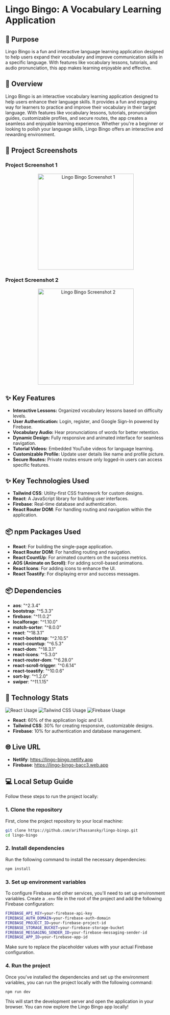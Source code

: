 # Lingo Bingo: A Vocabulary Learning Application

## 🎯 Purpose

Lingo Bingo is a fun and interactive language learning application designed to help users expand their vocabulary and improve communication skills in a specific language. With features like vocabulary lessons, tutorials, and audio pronunciation, this app makes learning enjoyable and effective.

## 📖 Overview

Lingo Bingo is an interactive vocabulary learning application designed to help users enhance their language skills. It provides a fun and engaging way for learners to practice and improve their vocabulary in their target language. With features like vocabulary lessons, tutorials, pronunciation guides, customizable profiles, and secure routes, the app creates a seamless and enjoyable learning experience. Whether you're a beginner or looking to polish your language skills, Lingo Bingo offers an interactive and rewarding environment.

## 📸 Project Screenshots

### Project Screenshot 1

<div align="center">
  <img height="300" src="https://i.ibb.co.com/Fq3sgGp/Screenshot-2025-01-08-033203.png" alt="Lingo Bingo Screenshot 1"/>
</div>

### Project Screenshot 2

<div align="center">
  <img height="300" src="https://i.ibb.co.com/SXn8CCZ/Screenshot-2025-01-08-033236.png" alt="Lingo Bingo Screenshot 2"/>
</div>

## ✨ Key Features

- **Interactive Lessons:** Organized vocabulary lessons based on difficulty levels.
- **User Authentication:** Login, register, and Google Sign-In powered by Firebase.
- **Vocabulary Audio:** Hear pronunciations of words for better retention.
- **Dynamic Design:** Fully responsive and animated interface for seamless navigation.
- **Tutorial Videos:** Embedded YouTube videos for language learning.
- **Customizable Profile:** Update user details like name and profile picture.
- **Secure Routes:** Private routes ensure only logged-in users can access specific features.

## ✨ Key Technologies Used

- **Tailwind CSS**: Utility-first CSS framework for custom designs.
- **React**: A JavaScript library for building user interfaces.
- **Firebase**: Real-time database and authentication.
- **React Router DOM**: For handling routing and navigation within the application.

## 📦 npm Packages Used

- **React**: For building the single-page application.
- **React Router DOM**: For handling routing and navigation.
- **React CountUp**: For animated counters on the success metrics.
- **AOS (Animate on Scroll)**: For adding scroll-based animations.
- **React Icons**: For adding icons to enhance the UI.
- **React Toastify**: For displaying error and success messages.

## 📦 Dependencies

- **aos**: "^2.3.4"
- **bootstrap**: "^5.3.3"
- **firebase**: "^11.0.2"
- **localforage**: "^1.10.0"
- **match-sorter**: "^8.0.0"
- **react**: "^18.3.1"
- **react-bootstrap**: "^2.10.5"
- **react-countup**: "^6.5.3"
- **react-dom**: "^18.3.1"
- **react-icons**: "^5.3.0"
- **react-router-dom**: "^6.28.0"
- **react-scroll-trigger**: "^0.6.14"
- **react-toastify**: "^10.0.6"
- **sort-by**: "^1.2.0"
- **swiper**: "^11.1.15"

## 🚀 Technology Stats

<div>
  <img src="https://img.shields.io/badge/React-60%25-blue" alt="React Usage" />
  <img src="https://img.shields.io/badge/Tailwind%20CSS-30%25-green" alt="Tailwind CSS Usage" />
  <img src="https://img.shields.io/badge/Firebase-10%25-orange" alt="Firebase Usage" />
</div>

- **React**: 60% of the application logic and UI.
- **Tailwind CSS**: 30% for creating responsive, customizable designs.
- **Firebase**: 10% for authentication and database management.

## 🌐 Live URL

- **Netlify**: https://lingo-bingo.netlify.app
- **Firebase**: https://lingo-bingo-bacc3.web.app

## 💻 Local Setup Guide

Follow these steps to run the project locally:

### 1. Clone the repository

First, clone the project repository to your local machine:

```bash
git clone https://github.com/arifhassansky/lingo-bingo.git
cd lingo-bingo
```

### 2. Install dependencies

Run the following command to install the necessary dependencies:

```bash
npm install
```

### 3. Set up environment variables

To configure Firebase and other services, you'll need to set up environment variables. Create a `.env` file in the root of the project and add the following Firebase configuration:

```bash
FIREBASE_API_KEY=your-firebase-api-key
FIREBASE_AUTH_DOMAIN=your-firebase-auth-domain
FIREBASE_PROJECT_ID=your-firebase-project-id
FIREBASE_STORAGE_BUCKET=your-firebase-storage-bucket
FIREBASE_MESSAGING_SENDER_ID=your-firebase-messaging-sender-id
FIREBASE_APP_ID=your-firebase-app-id
```

Make sure to replace the placeholder values with your actual Firebase configuration.

### 4. Run the project

Once you've installed the dependencies and set up the environment variables, you can run the project locally with the following command:

```bash
npm run dev
```

This will start the development server and open the application in your browser. You can now explore the Lingo Bingo app locally!




